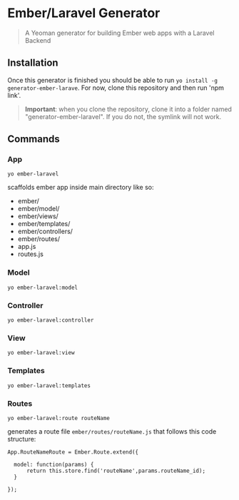 Ember/Laravel Generator
========================

> A Yeoman generator for building Ember web apps with a Laravel Backend

Installation
-------------

Once this generator is finished you should be able to run ```yo install -g generator-ember-larave```. For now, clone this repository and then run 'npm link'. 

> **Important**: when you clone the repository, clone it into a folder named "generator-ember-laravel". If you do not, the symlink will not work.

Commands
--------

### App

``` yo ember-laravel ```

scaffolds ember app inside main directory like so:

- ember/
- ember/model/
- ember/views/
- ember/templates/
- ember/controllers/
- ember/routes/
- app.js
- routes.js

### Model

``` yo ember-laravel:model ```

### Controller

``` yo ember-laravel:controller ```

### View

``` yo ember-laravel:view ```

### Templates

``` yo ember-laravel:templates ```

### Routes

``` yo ember-laravel:route routeName ```

generates a route file ```ember/routes/routeName.js``` that follows this code structure:

```
App.RouteNameRoute = Ember.Route.extend({

  model: function(params) {
      return this.store.find('routeName',params.routeName_id); 
  }
  
});
```
